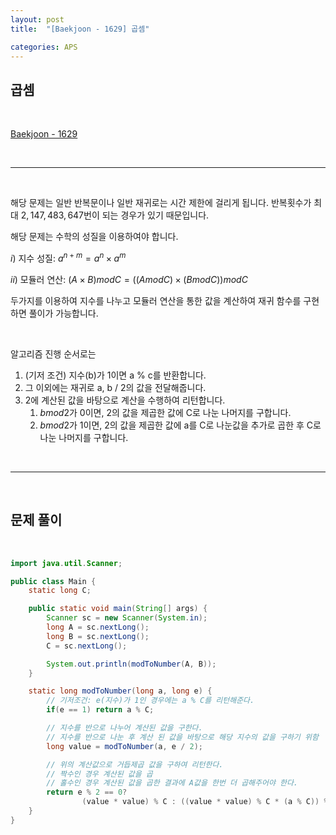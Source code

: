 ```yaml
---
layout: post
title:  "[Baekjoon - 1629] 곱셈"

categories: APS
---
```


## 곱셈

<br>

[Baekjoon - 1629](https://www.acmicpc.net/problem/1629)

<br>

***

<br>

해당 문제는 일반 반복문이나 일반 재귀로는 시간 제한에 걸리게 됩니다. 반복횟수가 최대 $2,147,483,647$번이 되는 경우가 있기 때문입니다.

해당 문제는 수학의 성질을 이용하여야 합니다.

$i)$ 지수 성질: $a^{n+m} = a^{n} \times a^{m}$

$ii)$ 모듈러 연산: $(A \times B) mod C = ((A mod C) \times (B mod C)) mod C$

두가지를 이용하여 지수를 나누고 모듈러 연산을 통한 값을 계산하여 재귀 함수를 구현하면 풀이가 가능합니다.

<br>

알고리즘 진행 순서로는

1. (기저 조건) 지수(b)가 1이면 a % c를 반환합니다.
2. 그 이외에는 재귀로 a, b / 2의 값을 전달해줍니다.
3. 2에 계산된 값을 바탕으로 계산을 수행하여 리턴합니다.
   1. $b mod 2$가 0이면, 2의 값을 제곱한 값에 C로 나눈 나머지를 구합니다.
   2. $b mod 2$가 1이면, 2의 값을 제곱한 값에 a를 C로 나눈값을 추가로 곱한 후 C로 나눈 나머지를 구합니다.

<br>

***

<br>

## 문제 풀이

<br>

```java
import java.util.Scanner;

public class Main {
    static long C;

    public static void main(String[] args) {
        Scanner sc = new Scanner(System.in);
        long A = sc.nextLong();
        long B = sc.nextLong();
        C = sc.nextLong();

        System.out.println(modToNumber(A, B));
    }

    static long modToNumber(long a, long e) {
        // 기저조건: e(지수)가 1인 경우에는 a % C를 리턴해준다.
        if(e == 1) return a % C;

        // 지수를 반으로 나누어 계산된 값을 구한다.
        // 지수를 반으로 나눈 후 계산 된 값을 바탕으로 해당 지수의 값을 구하기 위함
        long value = modToNumber(a, e / 2);

        // 위의 계산값으로 거듭제곱 값을 구하여 리턴한다.
        // 짝수인 경우 계산된 값을 곱
        // 홀수인 경우 계산된 값을 곱한 결과에 A값을 한번 더 곱해주어야 한다.
        return e % 2 == 0?
                (value * value) % C : ((value * value) % C * (a % C)) % C;
    }
}
```